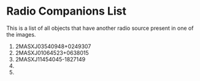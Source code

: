 # Radio Companions List


This is a list of all objects that have another radio source present in one of the images. 

1. 2MASXJ03540948+0249307
2. 2MASXJ01064523+0638015
3. 2MASXJ11454045-1827149
4. 
5. 
